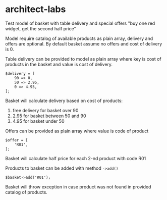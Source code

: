# architect-labs
Test model of basket with table delivery and special offers "buy one red widget, get the second half price"

Model require catalog of available products as plain array, delivery and offers are optional.
By default basket assume no offers and cost of delivery is 0.

Table delivery can be provided to model as plain array where key is cost of products in the basket and value is cost of delivery.
```
$delivery = [
    90 => 0,
    50 => 2.95,
    0 => 4.95,
];
```
Basket will calculate delivery based on cost of products:
1. free delivery for basket over 90
2. 2.95 for basket between 50 and 90
3. 4.95 for basket under 50

Offers can be provided as plain array where value is code of product

```
$offer = [
    'R01',
];
```
Basket will calculate half price for each 2-nd product with code R01

Products to basket can be added with method `->add()`
```
$basket->add('R01');
```
Basket will throw exception in case product was not found in provided catalog of products.

